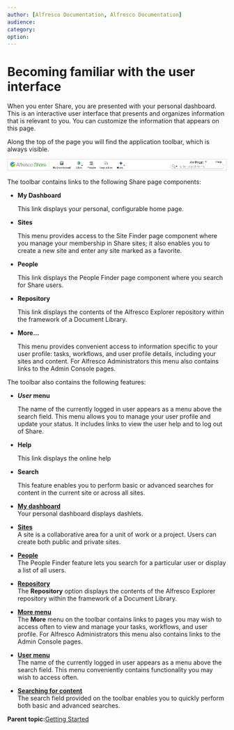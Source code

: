 ```yaml
---
author: [Alfresco Documentation, Alfresco Documentation]
audience: 
category: 
option: 
---
```


# Becoming familiar with the user interface

When you enter Share, you are presented with your personal dashboard. This is an interactive user interface that presents and organizes information that is relevant to you. You can customize the information that appears on this page.

Along the top of the page you will find the application toolbar, which is always visible.

![](../images/AppToolbar.png)

The toolbar contains links to the following Share page components:

-   **My Dashboard**

    This link displays your personal, configurable home page.

-   **Sites**

    This menu provides access to the Site Finder page component where you manage your membership in Share sites; it also enables you to create a new site and enter any site marked as a favorite.

-   **People**

    This link displays the People Finder page component where you search for Share users.

-   **Repository**

    This link displays the contents of the Alfresco Explorer repository within the framework of a Document Library.

-   **More...**

    This menu provides convenient access to information specific to your user profile: tasks, workflows, and user profile details, including your sites and content. For Alfresco Administrators this menu also contains links to the Admin Console pages.


The toolbar also contains the following features:

-   ***User* menu**

    The name of the currently logged in user appears as a menu above the search field. This menu allows you to manage your user profile and update your status. It includes links to view the user help and to log out of Share.

-   **Help**

    This link displays the online help

-   **Search**

    This feature enables you to perform basic or advanced searches for content in the current site or across all sites.


-   **[My dashboard](../concepts/dashboard-intro.md)**  
Your personal dashboard displays dashlets.
-   **[Sites](../concepts/sites-intro.md)**  
A site is a collaborative area for a unit of work or a project. Users can create both public and private sites.
-   **[People](../concepts/people-intro.md)**  
The People Finder feature lets you search for a particular user or display a list of all users.
-   **[Repository](../concepts/repository-intro.md)**  
The **Repository** option displays the contents of the Alfresco Explorer repository within the framework of a Document Library.
-   **[More menu](../concepts/more-menu-intro.md)**  
The **More** menu on the toolbar contains links to pages you may wish to access often to view and manage your tasks, workflows, and user profile. For Alfresco Administrators this menu also contains links to the Admin Console pages.
-   **[User menu](../concepts/user-menu-intro.md)**  
The name of the currently logged in user appears as a menu above the search field. This menu conveniently contains functionality you may wish to access often.
-   **[Searching for content](../concepts/search-intro.md)**  
The search field provided on the toolbar enables you to quickly perform both basic and advanced searches.

**Parent topic:**[Getting Started](../concepts/sh-uh-introduction.md)

